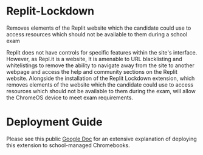 # Replit-Lockdown
Removes elements of the Replit website which the candidate could use to access resources which should not be available to them during a school exam


Replit does not have controls for specific features within the site's interface. However, as Repl.it is a website, It is amenable to URL blacklisting and whitelistings to remove the ability to navigate away from the site to another webpage and access the help and community sections on the Replit website. Alongside the installation of the Replit Lockdown extension, which removes elements of the website which the candidate could use to access resources which should not be available to them during the exam, will allow the ChromeOS device to meet exam requirements.


# Deployment Guide 


Please see this public [Google Doc]( https://docs.google.com/document/d/1ZPJ_4seH8_T8s0HkmQyWh06jOt9jiqj32IK3n2sWx9Y/copy) for an extensive explanation of deploying this extension to school-managed Chromebooks.


